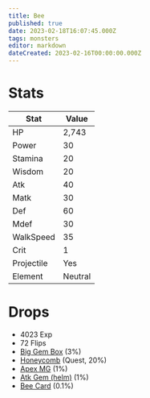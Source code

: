 ```yaml
---
title: Bee
published: true
date: 2023-02-18T16:07:45.000Z
tags: monsters
editor: markdown
dateCreated: 2023-02-16T00:00:00.000Z
---
```


# Stats
|Stat|Value|
|-|-|
|HP|2,743|
|Power|30|
|Stamina|20|
|Wisdom|20|
|Atk|40|
|Matk|30|
|Def|60|
|Mdef|30|
|WalkSpeed|35|
|Crit|1|
|Projectile|Yes|
|Element|Neutral|

# Drops
 * 4023 Exp
 * 72 Flips
 * [Big Gem Box](/items/big-gem-box.md) (3%)
 * [Honeycomb](/items/honeycomb.md) (Quest, 20%)
 * [Apex MG](/items/apex-mg.md) (1%)
 * [Atk Gem (helm)](/items/atk-gem-helm.md) (1%)
 * [Bee Card](/items/bee-card.md) (0.1%)
